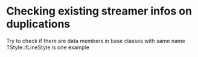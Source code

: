 # Checking existing streamer infos on duplications

Try to check if there are data members in base classes with same name
TStyle::fLineStyle is one example
